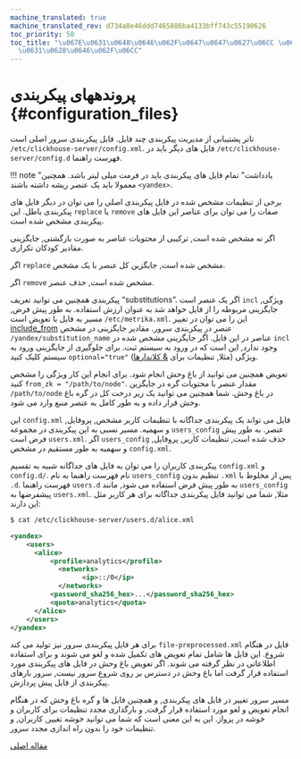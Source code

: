 ```yaml
---
machine_translated: true
machine_translated_rev: d734a8e46ddd7465886ba4133bff743c55190626
toc_priority: 50
toc_title: "\u067E\u0631\u0648\u0646\u062F\u0647\u0647\u0627\u06CC \u067E\u06CC\u06A9\
  \u0631\u0628\u0646\u062F\u06CC"
---
```


# پروندههای پیکربندی {#configuration_files}

تاتر پشتیبانی از مدیریت پیکربندی چند فایل. فایل پیکربندی سرور اصلی است `/etc/clickhouse-server/config.xml`. فایل های دیگر باید در `/etc/clickhouse-server/config.d` فهرست راهنما.

!!! note "یادداشت"
    تمام فایل های پیکربندی باید در فرمت میلی لیتر باشد. همچنین معمولا باید یک عنصر ریشه داشته باشند `<yandex>`.

برخی از تنظیمات مشخص شده در فایل پیکربندی اصلی را می توان در دیگر فایل های پیکربندی باطل. این `replace` یا `remove` صفات را می توان برای عناصر این فایل های پیکربندی مشخص شده است.

اگر نه مشخص شده است, ترکیبی از محتویات عناصر به صورت بازگشتی, جایگزینی مقادیر کودکان تکراری.

اگر `replace` مشخص شده است, جایگزین کل عنصر با یک مشخص.

اگر `remove` مشخص شده است, حذف عنصر.

پیکربندی همچنین می توانید تعریف “substitutions”. اگر یک عنصر است `incl` ویژگی, جایگزینی مربوطه را از فایل خواهد شد به عنوان ارزش استفاده. به طور پیش فرض, مسیر به فایل با تعویض است `/etc/metrika.xml`. این را می توان در تغییر [include\_from](server_configuration_parameters/settings.md#server_configuration_parameters-include_from) عنصر در پیکربندی سرور. مقادیر جایگزینی در مشخص `/yandex/substitution_name` عناصر در این فایل. اگر جایگزینی مشخص شده در `incl` وجود ندارد, این است که در ورود به سیستم ثبت. برای جلوگیری از جایگزینی ورود به سیستم کلیک کنید `optional="true"` ویژگی (مثلا, تنظیمات برای [& کلاندارها](server_configuration_parameters/settings.md)).

تعویض همچنین می توانید از باغ وحش انجام شود. برای انجام این کار ویژگی را مشخص کنید `from_zk = "/path/to/node"`. مقدار عنصر با محتویات گره در جایگزین `/path/to/node` در باغ وحش. شما همچنین می توانید یک زیر درخت کل در گره باغ وحش قرار داده و به طور کامل به عنصر منبع وارد می شود.

این `config.xml` فایل می تواند یک پیکربندی جداگانه با تنظیمات کاربر مشخص, پروفایل, و سهمیه. مسیر نسبی به این پیکربندی در مجموعه `users_config` عنصر. به طور پیش فرض است `users.xml`. اگر `users_config` حذف شده است, تنظیمات کاربر, پروفایل, و سهمیه به طور مستقیم در مشخص `config.xml`.

پیکربندی کاربران را می توان به فایل های جداگانه شبیه به تقسیم `config.xml` و `config.d/`.
نام فهرست راهنما به نام `users_config` تنظیم بدون `.xml` پس از مخلوط با `.d`.
فهرست راهنما `users.d` به طور پیش فرض استفاده می شود, مانند `users_config` پیشفرضها به `users.xml`.
مثلا, شما می توانید فایل پیکربندی جداگانه برای هر کاربر مثل این دارند:

``` bash
$ cat /etc/clickhouse-server/users.d/alice.xml
```

``` xml
<yandex>
    <users>
      <alice>
          <profile>analytics</profile>
            <networks>
                  <ip>::/0</ip>
            </networks>
          <password_sha256_hex>...</password_sha256_hex>
          <quota>analytics</quota>
      </alice>
    </users>
</yandex>
```

برای هر فایل پیکربندی سرور نیز تولید می کند `file-preprocessed.xml` فایل در هنگام شروع. این فایل ها شامل تمام تعویض های تکمیل شده و لغو می شوند و برای استفاده اطلاعاتی در نظر گرفته می شوند. اگر تعویض باغ وحش در فایل های پیکربندی مورد استفاده قرار گرفت اما باغ وحش در دسترس بر روی شروع سرور نیست, سرور بارهای پیکربندی از فایل پیش پردازش.

مسیر سرور تغییر در فایل های پیکربندی, و همچنین فایل ها و گره باغ وحش که در هنگام انجام تعویض و لغو مورد استفاده قرار گرفت, و بارگذاری مجدد تنظیمات برای کاربران و خوشه در پرواز. این به این معنی است که شما می توانید خوشه تغییر, کاربران, و تنظیمات خود را بدون راه اندازی مجدد سرور.

[مقاله اصلی](https://clickhouse.tech/docs/en/operations/configuration_files/) <!--hide-->
